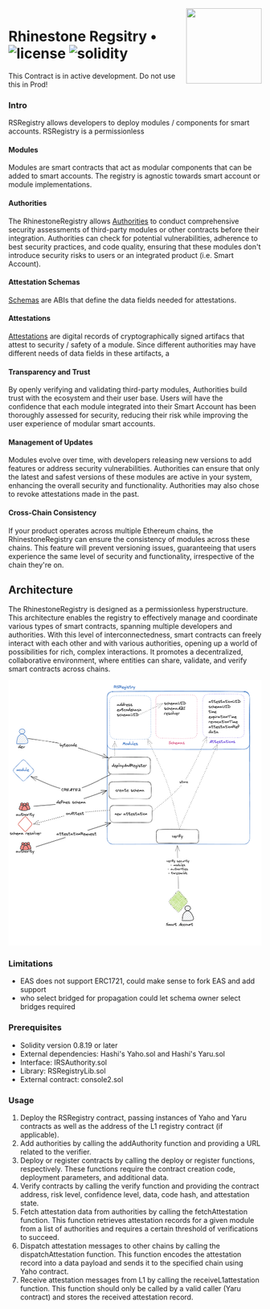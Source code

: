 <img align="right" width="150" height="150" top="100" src="./public/readme.jpg">

# Rhinestone Regsitry •  ![license](https://img.shields.io/github/license/rhinestonewtf/registry?label=license) ![solidity](https://img.shields.io/badge/solidity-^0.8.17-lightgrey)

This Contract is in active development. Do not use this in Prod!


### Intro

RSRegistry allows developers to deploy modules / components for smart accounts. RSRegistry is a permissionless 

#### Modules

Modules are smart contracts that act as modular components that can be added to smart accounts.
The registry is agnostic towards smart account or module implementations.

#### Authorities 
The RhinestoneRegistry allows [Authorities](./docs/Authorities.md) to conduct comprehensive security assessments of third-party modules or other 
contracts before their integration. Authorities can check for potential vulnerabilities, adherence to best security practices, 
and code quality, ensuring that these modules don't introduce security risks to users or an integrated product (i.e. Smart Account).

#### Attestation Schemas
[Schemas](./docs/Schemas.md) are ABIs that define the data fields needed for attestations. 

#### Attestations
[Attestations](./docs/Attestation.md) are digital records of cryptographically signed artifacs that attest to security / safety of a module. 
Since different authorities may have different needs of data fields in these artifacts, a 


#### Transparency and Trust
By openly verifying and validating third-party modules, Authorities build trust with the ecosystem and their user base. 
Users will have the confidence that each module integrated into their Smart Account has been thoroughly assessed for security, 
reducing their risk while improving the user experience of modular smart accounts.

#### Management of Updates
Modules evolve over time, with developers releasing new versions to add features or address security 
vulnerabilities. Authorities can ensure that only the latest and safest versions of these modules are active in your system, 
enhancing the overall security and functionality. Authorities may also chose to revoke attestations made in the past.

#### Cross-Chain Consistency
If your product operates across multiple Ethereum chains, the RhinestoneRegistry can ensure the consistency of modules across these chains. 
This feature will prevent versioning issues, guaranteeing that users experience the same level of security and functionality, 
irrespective of the chain they're on.

## Architecture

The RhinestoneRegistry is designed as a permissionless hyperstructure. 
This architecture enables the registry to effectively manage and coordinate various types of smart contracts, 
spanning multiple developers and authorities. With this level of interconnectedness, smart contracts can freely interact with each other and with 
various authorities, opening up a world of possibilities for rich, complex interactions. It promotes a decentralized, collaborative environment, 
where entities can share, validate, and verify smart contracts across chains.


![Architecture](./public/docs/architecture.png)



### Limitations
- EAS does not support ERC1721, could make sense to fork EAS and add support
- who select bridged for propagation
    could let schema owner select bridges required


### Prerequisites
- Solidity version 0.8.19 or later
- External dependencies: Hashi's Yaho.sol and Hashi's Yaru.sol
- Interface: IRSAuthority.sol
- Library: RSRegistryLib.sol
- External contract: console2.sol

### Usage
1. Deploy the RSRegistry contract, passing instances of Yaho and Yaru contracts as well as the address of the L1 registry contract (if applicable).
1. Add authorities by calling the addAuthority function and providing a URL related to the verifier.
1. Deploy or register contracts by calling the deploy or register functions, respectively. These functions require the contract creation code, deployment parameters, and additional data.
1. Verify contracts by calling the verify function and providing the contract address,
risk level, confidence level, data, code hash, and attestation state.
1. Fetch attestation data from authorities by calling the fetchAttestation function.
This function retrieves attestation records for a given module from a list of authorities and requires a certain threshold of verifications to succeed.
1. Dispatch attestation messages to other chains by calling the dispatchAttestation function. 
This function encodes the attestation record into a data payload and sends it to the specified chain using Yaho contract.
1. Receive attestation messages from L1 by calling the receiveL1attestation function. 
This function should only be called by a valid caller (Yaru contract) and stores the received attestation record.
